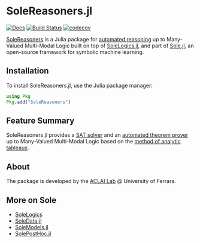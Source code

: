 # SoleReasoners.jl

[![Docs](https://img.shields.io/badge/docs-blue.svg)](https://aclai-lab.github.io/SoleReasoners.jl/)
[![Build Status](https://api.cirrus-ci.com/github/aclai-lab/SoleReasoners.jl.svg?branch=main)](https://cirrus-ci.com/github/aclai-lab/SoleReasoners.jl)
[![codecov](https://codecov.io/gh/aclai-lab/SoleReasoners.jl/branch/main/graph/badge.svg?token=LT9IYIYNFI)](https://codecov.io/gh/aclai-lab/SoleReasoners.jl)

[SoleReasoners](https://github.com/aclai-lab/SoleReasoners.jl/) is a Julia package for [automated reasoning](https://en.wikipedia.org/wiki/Automated_reasoning) up to Many-Valued Multi-Modal Logic built on top of [SoleLogics.jl](https://github.com/aclai-lab/SoleLogics.jl/), and part of [Sole.jl](https://github.com/aclai-lab/Sole.jl), an open-source framework for symbolic machine learning.

## Installation

To install SoleReasoners.jl, use the Julia package manager:
```julia
using Pkg
Pkg.add("SoleReasoners")
```

## Feature Summary

SoleReasoners.jl provides a [SAT solver](https://en.wikipedia.org/wiki/SAT_solver) and an [automated theorem prover](https://en.wikipedia.org/wiki/Automated_theorem_proving) up to Many-Valued Multi-Modal Logic based on the [method of analytic tableaux](https://en.wikipedia.org/wiki/Method_of_analytic_tableaux). 

## About

The package is developed by the [ACLAI Lab](https://aclai.unife.it/en/) @ University of Ferrara.

## More on Sole
- [SoleLogics](https://github.com/aclai-lab/SoleLogics.jl/)
- [SoleData.jl](https://github.com/aclai-lab/SoleData.jl)
- [SoleModels.jl](https://github.com/aclai-lab/SoleModels.jl)
- [SolePostHoc.jl](https://github.com/aclai-lab/SolePostHoc.jl)
